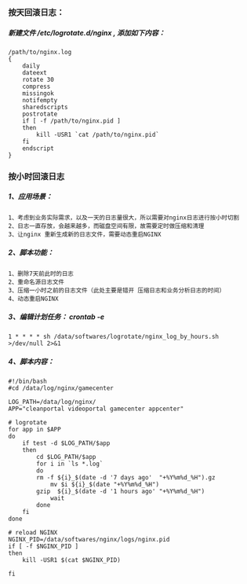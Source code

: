 
### 按天回滚日志：
##### 新建文件 /etc/logrotate.d/nginx , 添加如下内容：
	/path/to/nginx.log
	{
		daily                 
		dateext
		rotate 30                 
		compress                   
		missingok                     
		notifempty                
		sharedscripts             
		postrotate                  
		if [ -f /path/to/nginx.pid ]
		then
			kill -USR1 `cat /path/to/nginx.pid`
		fi
		endscript                    
	}



### 按小时回滚日志
##### 1、应用场景：
	1、考虑到业务实际需求，以及一天的日志量很大，所以需要对nginx日志进行按小时切割
	2、日志一直存放，会越来越多，而磁盘空间有限，故需要定时做压缩和清理
	3、让nginx 重新生成新的日志文件，需要动态重启NGINX
 
##### 2、脚本功能：
	1、删除7天前此时的日志
	2、重命名源日志文件
	3、压缩一小时之前的日志文件（此处主要是错开 压缩日志和业务分析日志的时间）
	4、动态重启NGINX


##### 3、编辑计划任务： crontab -e 
	1 * * * * sh /data/softwares/logrotate/nginx_log_by_hours.sh >/dev/null 2>&1

##### 4、脚本内容：
	#!/bin/bash
	#cd /data/log/nginx/gamecenter

	LOG_PATH=/data/log/nginx/
	APP="cleanportal videoportal gamecenter appcenter"

	# logrotate 
	for app in $APP
	do
		if test -d $LOG_PATH/$app
		then
			cd $LOG_PATH/$app
			for i in `ls *.log`
			do
			rm -f ${i}_$(date -d '7 days ago'  "+%Y%m%d_%H").gz 
				mv $i ${i}_$(date "+%Y%m%d_%H")
			gzip  ${i}_$(date -d '1 hours ago' "+%Y%m%d_%H")
				wait
			done
		fi
	done

	# reload NGINX 
	NGINX_PID=/data/softwares/nginx/logs/nginx.pid
	if [ -f $NGINX_PID ]
	then
		kill -USR1 $(cat $NGINX_PID)

	fi
